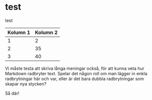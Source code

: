 test
===

test

Kolumn 1|Kolumn 2
--------|--------
1       |2       
2       |35
3       |40

Vi måste testa att skriva långa meningar också, för att kunna veta hur Markdown
radbryter text.
Spelar det någon roll om man lägger in enkla radbrytningar här och var,
eller är det bara dubbla radbrytningar som skapar nya stycken?

Så där!

